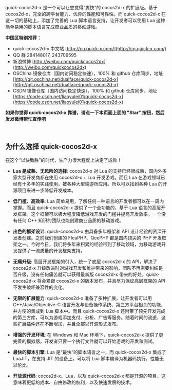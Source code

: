 quick-cocos2d-x 是一个可以让您觉得“爽快”的 cocos2d-x 的扩展版。基于 cocos2d-x，完全的跨平台能力、优异的性能和可靠性。而 quick-cocos2d-x 在这一切的基础上，添加了完善的 Lua 脚本语言支持，让开发者可以使用 Lua 这种简单易用的脚本语言完成商业品质的移动游戏。


**中国区特别推荐：**

-   quick-cocos2d-x 中文站 [http://cn.quick-x.com/](http://cn.quick-x.com/)
-   QQ 群 284148017, 243709595
-   新浪微博 [http://weibo.com/quickcocos2dx](http://weibo.com/quickcocos2dx)
-   OSChina 镜像仓库（国内访问稳定快速），100% 和 github 仓库同步，地址 [http://git.oschina.net/dualface/quick-cocos2d-x](http://git.oschina.net/dualface/quick-cocos2d-x)
-   CSDN 镜像仓库（国内访问稳定快速），100% 和 github 仓库同步，地址 [https://code.csdn.net/liaoyulei01/quick-cocos2d-x](https://code.csdn.net/liaoyulei01/quick-cocos2d-x)


**如果你觉得 quick-cocos2d-x 靠谱，请点一下本页面上面的 "Star" 按钮，然后发发微博帮忙宣传吧**


<br />


## 为什么选择 quick-cocos2d-x

在这个“以快致胜”的时代，生产力很大程度上决定了成败！ 

*   **Lua 是成熟、无风险的选择**: cocos2d-x 对 Lua 的支持已经很成熟，国内外多家大型开发商都在使用 cocos2d-x + Lua 开发游戏。而且 Lua 在游戏领域已经有十多年的实践使用，被各种大型端游所应用。所以可以找到各种 Lua 的开源项目来进一步降低开发成本。

*   **低门槛、高效率**: Lua 简单易用，了解任何一种语言的开发者都可以在一周内掌握。而且 quick-cocos2d-x 提供了一个全功能的，基于 Lua 语言的高层开发框架。这个框架可以极大程度降低游戏开发的门槛并提高开发效率。一个没有任何 C++ 知识的团队也能创建商业品质的移动游戏。

*   **出色的框架设计**: quick-cocos2d-x 由具备多年框架和 API 设计经验的资深开发者创建。之前我们创建的 FleaPHP、QeePHP 都是国内顶尖的 PHP 开发框架之一。今时今日，我们将多年来积累的经验带到了移动领域，为移动游戏开发提供了一流质量的开发框架支持。

*   **无痛升级**: 高层开发框架的引入，统一了底层 cocos2d-x 的 API，解决了 cocos2d-x 升级改进时对游戏开发和维护带来的影响。团队不再需要纠结是否升级，没有任何痛苦就可以获得最新版 cocos2d-x 带来的好处。quick-cocos2d-x 将会紧跟 cocos2d-x 的版本发布，并且尽力保证高层框架的 API 不发生破坏兼容性的变化。

*   **无限的扩展能力**: quick-cocos2d-x 准备了多种扩展，让开发者可以用 C++/Java/Objective-C 语言开发与设备操作系统、第三方平台相关的功能，并方便的集成到 Lua 脚本中。而且 quick-cocos2d-x 还附带了预先开发完成的第三方库，可以为游戏添加支付、分析、广告等服务。随着时间的流逝，这些扩展插件还在不断增加，并且全部以开源形式发布。

*   **增强的开发环境**: 在 Windows 和 Mac 环境下，quick-cocos2d-x 提供了更完善的模拟器，开发者只要一个执行文件就可以开始游戏的开发和测试。

*   **最快的脚本引擎**: Lua 是“最快”的脚本语言之一，而 quick-cocos2d-x 集成了 LuaJIT，在支持 JIT 的设备上，可以将 Lua 脚本编译为机器码执行，性能无以伦比。

*   **开放源代码**: cocos2d-x、Lua，以及 quick-cocos2d-x 都是开源的项目。这意味着更低的成本、自由修改的权利，以及快速发展的技术。  

